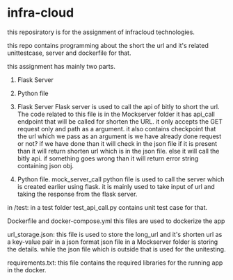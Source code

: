 # infra-cloud
this reposiratory is for the assignment of infracloud technologies.

this repo contains programming about the short the url and it's related unittestcase, server and dockerfile for that.

this assignment has mainly two parts.
1. Flask Server
2. Python file

1. Flask Server 
Flask server is used to call the api of bitly to short the url. The code related to this file is in the Mockserver folder it has api_call endpoint that will be called for shorten the URL. it only accepts the GET request only and path as a argument.
it also contains checkpoint that the url which we pass as an argument is we have already done request or not? if we have done than it will check in the json file if it is present than it will return shorten url which is in the json file. else it will call the bitly api. if something goes wrong than it will return error string containing json obj.

2. Python file.
mock_server_call python file is used to call the server which is created earlier using flask. it is mainly used to take input of url and taking the response from the flask server.


in /test:
in a test folder test_api_call.py contains unit test case for that.

Dockerfile and docker-compose.yml 
this files are used to dockerize the app

url_storage.json:
this file is used to store the long_url and it's shorten url as a key-value pair in a json format
json file in a Mockserver folder is storing the details. while the json file which is outside that is used for the unitesting.

requirements.txt:
this file contains the required libraries for the running app in the docker.